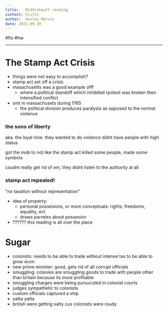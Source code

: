 ```yaml
---
title:   Middlekauff reading
context: hist11
author:  Huxley Marvit
date: 2021-09-20
---
```


#flo #hw

***


# The Stamp Act Crisis
- things were not easy to accomplish?
- stamp act set off a crisis
- masachusetts was a good example offf
	- where a political standoff which inhibited rpotest was broken then intensified conflict
- smt in massachusets during 1765 
	- the political division produces paralysis as opposed to the normal violence


### the sons of liberty

aka. the loyal nine.
they wanted to do violence 
didnt have people with high status

got the mob to not like the stamp act
killed some people, made some symbols

coudnt really get rid of em, they didnt listen to the authority at all

### stamp act repealed! 

"no taxation without representation"


- idea of property:
	- personal possesions, or more conceptuals: rights, freedoms, equality, ect
	- draws parreles about possesion 
- ?????? this reading is all over the place

# Sugar
- colonists: needs to be able to trade without intense tax to be able to grow econ
- new prime minister: good, gets rid of all corrupt officials
- smuggling: colonies are smuggling goods to trade with people other than britain because its more profitable
- smuggling charges were being pursucuted in colonial courts 
- judges sympathetic to colonists
- custom officials captured a ship
- yatta yatta
- british were getting salty cus colonists were roudy






